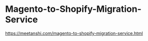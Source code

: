 # Magento-to-Shopify-Migration-Service
https://meetanshi.com/magento-to-shopify-migration-service.html
